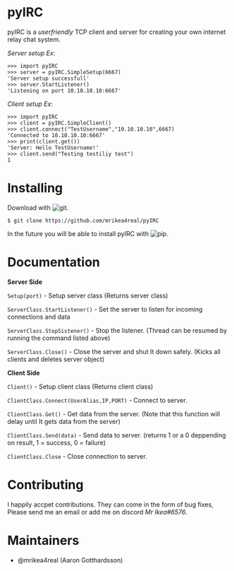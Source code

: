 # pyIRC
pyIRC is a _userfriendly_ TCP client and server for creating your own internet relay chat system.

_Server setup Ex_:
```
>>> import pyIRC
>>> server = pyIRC.SimpleSetup(6667)
'Server setup successfull'
>>> server.StartListener()
'Listening on port 10.10.10.10:6667'
```
_Client setup Ex_:
```
>>> import pyIRC
>>> client = pyIRC.SimpleClient()
>>> client.connect("TestUsername","10.10.10.10",6667)
'Connected to 10.10.10.10:6667'
>>> print(client.get())
'Server: Hello TestUsername!'
>>> client.send("Testing testiliy test")
1
```

# Installing
Download with ![git](https://git-scm.com/).

```$ git clone https://github.com/mrikea4real/pyIRC```

In the future you will be able to install pyIRC with ![pip](https://pip.pypa.io/en/stable/).

# Documentation
__Server Side__

```Setup(port)``` - Setup server class (Returns server class)

```ServerClass.StartListener()``` - Set the server to listen for incoming connections and data

```ServerClass.StopSistener()``` - Stop the listener. (Thread can be resumed by running the command listed above)

```ServerClass.Close()``` - Close the server and shut It down safely. (Kicks all clients and deletes server object)


__Client Side__

```Client()``` - Setup client class (Returns client class)

```ClientClass.Connect(UserAlias,IP,PORT)``` - Connect to server.

```ClientClass.Get()``` - Get data from the server. (Note that this function will delay until It gets data from the server)

```ClientClass.Send(data)``` - Send data to server. (returns 1 or a 0 deppending on result, 1 = success, 0 = failure)

```ClientClass.Close``` - Close connection to server.

# Contributing
I happily accpet contributions. They can come in the form of bug fixes,  Please send me an email or add me on discord _Mr Ikea#6576_.

# Maintainers
* @mrikea4real (Aaron Gotthardsson)
